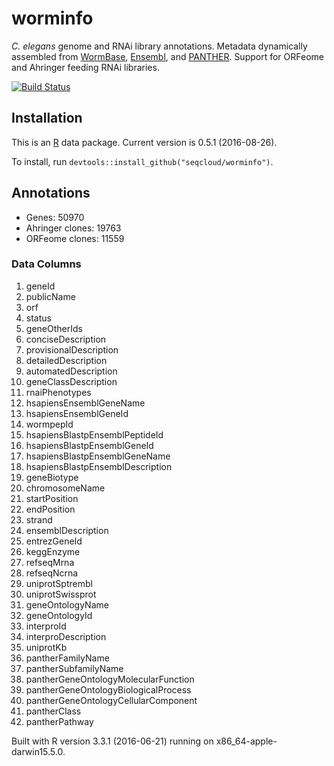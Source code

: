 worminfo
================

*C. elegans* genome and RNAi library annotations. Metadata dynamically assembled from [WormBase](http://www.wormbase.org), [Ensembl](http://www.ensembl.org/Caenorhabditis_elegans), and [PANTHER](http://pantherdb.org). Support for ORFeome and Ahringer feeding RNAi libraries.

[![Build Status](https://travis-ci.org/seqcloud/worminfo.svg?branch=master)](https://travis-ci.org/seqcloud/worminfo)

Installation
------------

This is an [R](https://www.r-project.org) data package. Current version is 0.5.1 (2016-08-26).

To install, run `devtools::install_github("seqcloud/worminfo")`.

Annotations
-----------

-   Genes: 50970
-   Ahringer clones: 19763
-   ORFeome clones: 11559

### Data Columns

1.  geneId
2.  publicName
3.  orf
4.  status
5.  geneOtherIds
6.  conciseDescription
7.  provisionalDescription
8.  detailedDescription
9.  automatedDescription
10. geneClassDescription
11. rnaiPhenotypes
12. hsapiensEnsemblGeneName
13. hsapiensEnsemblGeneId
14. wormpepId
15. hsapiensBlastpEnsemblPeptideId
16. hsapiensBlastpEnsemblGeneId
17. hsapiensBlastpEnsemblGeneName
18. hsapiensBlastpEnsemblDescription
19. geneBiotype
20. chromosomeName
21. startPosition
22. endPosition
23. strand
24. ensemblDescription
25. entrezGeneId
26. keggEnzyme
27. refseqMrna
28. refseqNcrna
29. uniprotSptrembl
30. uniprotSwissprot
31. geneOntologyName
32. geneOntologyId
33. interproId
34. interproDescription
35. uniprotKb
36. pantherFamilyName
37. pantherSubfamilyName
38. pantherGeneOntologyMolecularFunction
39. pantherGeneOntologyBiologicalProcess
40. pantherGeneOntologyCellularComponent
41. pantherClass
42. pantherPathway

Built with R version 3.3.1 (2016-06-21) running on x86\_64-apple-darwin15.5.0.
